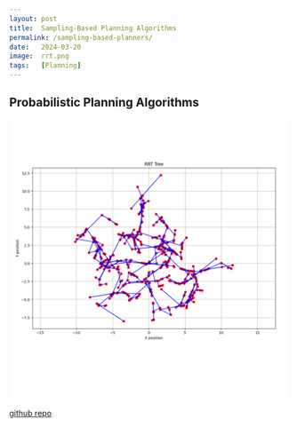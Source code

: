```yaml
---
layout: post
title:  Sampling-Based Planning Algorithms
permalink: /sampling-based-planners/
date:   2024-03-20
image:  rrt.png
tags:   [Planning]
---
```

## Probabilistic Planning Algorithms

![Profile Pic](../img/rrt.png)

[github repo](https://github.com/ashwath-karthikeyan/sampling-based-planning.git)